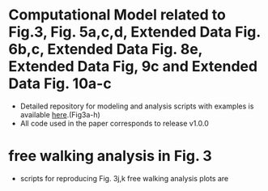 # Computational Model related to Fig.3, Fig. 5a,c,d, Extended Data Fig. 6b,c, Extended Data Fig. 8e, Extended Data Fig, 9c and Extended Data Fig. 10a-c
- Detailed repository for modeling and analysis scripts with examples is available [here](https://github.com/bidaye-lab/spiking_neural_network_model.git).(Fig3a-h)
- All code used in the paper corresponds to release v1.0.0

# free walking analysis in Fig. 3
- scripts for reproducing Fig. 3j,k free walking analysis plots are 
